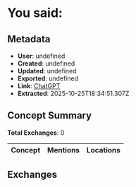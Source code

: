 # **You said:**

## Metadata

- **User**: undefined
- **Created**: undefined
- **Updated**: undefined
- **Exported**: undefined
- **Link**: [ChatGPT](undefined)
- **Extracted**: 2025-10-25T18:34:51.307Z

## Concept Summary

**Total Exchanges**: 0

| Concept | Mentions | Locations |
|---------|----------|----------|

## Exchanges

